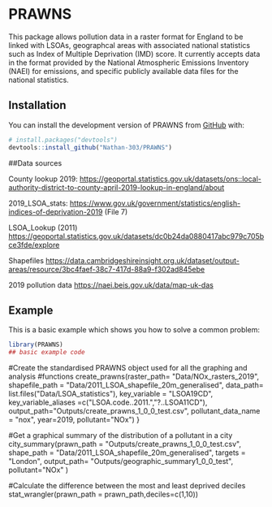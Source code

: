 
# PRAWNS


This package allows pollution data in a raster format for England to be linked
with LSOAs, geographcal areas with associated national statistics such as Index
of Multiple Deprivation (IMD) score. It currently accepts data in the format
provided by the National Atmospheric Emissions Inventory (NAEI) for emissions,
and specific publicly available data files for the national statistics.
<!-- badges: start -->
<!-- badges: end -->



## Installation

You can install the development version of PRAWNS from [GitHub](https://github.com/) with:



``` r
# install.packages("devtools")
devtools::install_github("Nathan-303/PRAWNS")
```

##Data sources

County lookup 2019:
https://geoportal.statistics.gov.uk/datasets/ons::local-authority-district-to-county-april-2019-lookup-in-england/about

2019_LSOA_stats:
https://www.gov.uk/government/statistics/english-indices-of-deprivation-2019 (File 7)

LSOA_Lookup (2011)
https://geoportal.statistics.gov.uk/datasets/dc0b24da0880417abc979c705bce3fde/explore

Shapefiles
https://data.cambridgeshireinsight.org.uk/dataset/output-areas/resource/3bc4faef-38c7-417d-88a9-f302ad845ebe

2019 pollution data
https://naei.beis.gov.uk/data/map-uk-das

## Example

This is a basic example which shows you how to solve a common problem:

``` r
library(PRAWNS)
## basic example code
```
#Create the standardised PRAWNS object used for all the graphing and analysis 
#functions
create_prawns(raster_path= "Data/NOx_rasters_2019",
              shapefile_path = "Data/2011_LSOA_shapefile_20m_generalised",
              data_path= list.files("Data/LSOA_statistics"),
              key_variable = "LSOA19CD",
              key_variable_aliases =c("LSOA.code..2011.","?..LSOA11CD"),
              output_path="Outputs/create_prawns_1_0_0_test.csv",
              pollutant_data_name = "nox",
              year=2019,
              pollutant="NOx")
}

#Get a graphical summary of the distribution of a pollutant in a city
city_summary(prawn_path = "Outputs/create_prawns_1_0_0_test.csv",
                   shape_path = "Data/2011_LSOA_shapefile_20m_generalised",
                   targets = "London",
                   output_path= "Outputs/geographic_summary1_0_0_test",
                    pollutant="NOx"
                  )

#Calculate the difference between the most and least deprived deciles
stat_wrangler(prawn_path = prawn_path,deciles=c(1,10))
